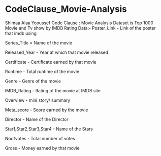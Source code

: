 # CodeClause_Movie-Analysis
Shimaa Alaa Yooussef
Code Clause : Movie Analysis
Dataset is Top 1000 Movie and Tv show by IMDB Rating
Data:-
Poster_Link - Link of the poster that imdb using

Series_Title = Name of the movie

Released_Year - Year at which that movie released

Certificate - Certificate earned by that movie

Runtime - Total runtime of the movie

Genre - Genre of the movie

IMDB_Rating - Rating of the movie at IMDB site

Overview - mini story/ summary

Meta_score - Score earned by the movie

Director - Name of the Director

Star1,Star2,Star3,Star4 - Name of the Stars

Noofvotes - Total number of votes

Gross - Money earned by that movie
